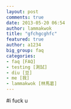 ```yaml
---
layout: post
comments: true
date: 2013-05-20 06:54
author: lammakwok
title: "gfchgcghfc"
featured: true
author: a1234
big_group: faq
categories:
- faq [FAQ]
- testing [測試]
- diu [豆]
- me [我]
- lammakwok [林馬葛] 
---
```


#i fuck u 